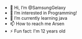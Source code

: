 - 👋 Hi, I’m @SamsungGelaxy
- 👀 I’m interested in Programming!
- 🌱 I’m currently learning java
- 📫 How to reach me Arsen
- ⚡ Fun fact: I'm 12 years old

<!---
SamsungGelaxy/SamsungGelaxy is a ✨ special ✨ repository because its `README.md` (this file) appears on your GitHub profile.
You can click the Preview link to take a look at your changes.
--->
